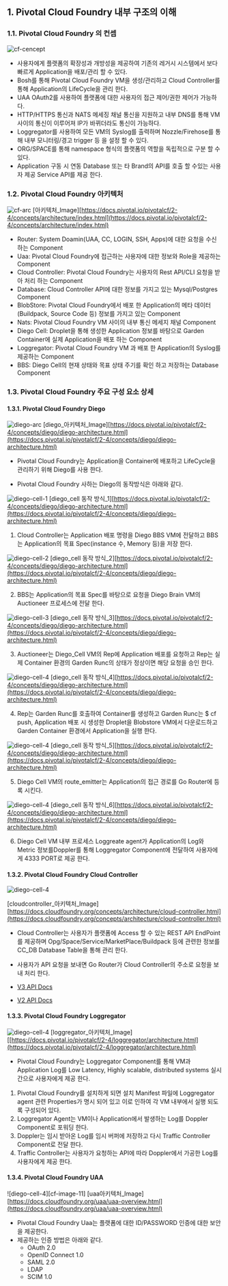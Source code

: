 ## 1. Pivotal Cloud Foundry 내부 구조의 이해

### 1.1. Pivotal Cloud Foundry 의 컨셉
              
![cf-cencept][cf-image-0]

-  사용자에게 플랫폼의 확장성과 개방성을 제공하여 기존의 레거시 시스템에서 보다 빠르게 Application을 배포/관리 할 수 있다.
- Bosh를 통해 Pivotal Cloud Foundry VM을 생성/관리하고 Cloud Controller를 통해 Application의 LifeCycle을 관리 한다.
- UAA OAuth2를 사용하여 플랫폼에 대한 사용자의 접근 제어/권한 제어가 가능하다.
- HTTP/HTTPS 통신과 NATS 메세징 채널 통신을 지원하고 내부 DNS를 통해 VM 사이의 통신이 이루어져 IP가 바뀌더라도  통신이 가능하다.
- Loggregator를 사용하여 모든 VM의 Syslog를 출력하며 Nozzle/Firehose를 통해 내부 모니터링/경고 trigger 등 을 설정 할 수 있다.
- ORG/SPACE를 통해 namespace 형식의 플랫폼의 역할을 독립적으로 구분 할 수 있다.
- Application 구동 시 연동 Database 또는 타 Brand의 API를 호출 할 수있는 사용자 제공 Service API를 제공 한다.

### 1.2. Pivotal Cloud Foundry 아키텍처
              
![cf-arc][cf-image-1]
[아키텍처_Image][https://docs.pivotal.io/pivotalcf/2-4/concepts/architecture/index.html](https://docs.pivotal.io/pivotalcf/2-4/concepts/architecture/index.html)

- Router:  System Doamin(UAA, CC,  LOGIN, SSH, Apps)에 대한 요청을 수신하는 Component
- Uaa: Pivotal Cloud Foundry에 접근하는 사용자에 대한 정보와 Role을 제공하는 Component
- Cloud Controller: Pivotal Cloud Foundry는 사용자의 Rest API/CLI 요청을 받아 처리 하는 Component
- Database: Cloud Controller API에 대한 정보를 가지고 있는 Mysql/Postgres Component
- BlobStore: Pivotal Cloud Foundry에서 배포 한 Application의 메타 데이터(Buildpack, Source Code 등) 정보를 가지고 있는 Component
- Nats:  Pivotal Cloud Foundry VM 사이의 내부 통신 메세지 채널 Component
- Diego Cell: Droplet을 통해 생성한 Application 정보를 바탕으로 Garden Container에 실제 Application을 배포 하는 Component
- Loggregator: Pivotal Cloud Foundry VM 과 배포 한 Application의 Syslog를 제공하는 Component
- BBS: Diego Cell의 현재 상태와 목표 상태 주기를 확인 하고 저장하는 Database Component

### 1.3. Pivotal Cloud Foundry 주요 구성 요소 상세

#### 1.3.1. Pivotal Cloud Foundry Diego

![diego-arc][cf-image-2]
[diego_아키텍처_Image][https://docs.pivotal.io/pivotalcf/2-4/concepts/diego/diego-architecture.html](https://docs.pivotal.io/pivotalcf/2-4/concepts/diego/diego-architecture.html)

- Pivotal Cloud Foundry는 Application을 Container에 배포하고 LifeCycle을 관리하기 위해 Diego를 사용 한다.

- Pivotal Cloud Foundry 사하는 Diego의 동작방식은 아래와 같다.

![diego-cell-1][cf-image-3]
[diego_cell 동작 방식_1][https://docs.pivotal.io/pivotalcf/2-4/concepts/diego/diego-architecture.html](https://docs.pivotal.io/pivotalcf/2-4/concepts/diego/diego-architecture.html)

1. Cloud Controller는 Application 배포 명령을 Diego BBS VM에 전달하고 BBS는 Application의 목표 Spec(instance 수, Memory 등)을 저장 한다.

![diego-cell-2][cf-image-4]
[diego_cell 동작 방식_2][https://docs.pivotal.io/pivotalcf/2-4/concepts/diego/diego-architecture.html](https://docs.pivotal.io/pivotalcf/2-4/concepts/diego/diego-architecture.html)

2. BBS는 Application의 목표 Spec를 바탕으로 요청을 Diego Brain VM의 Auctioneer 프로세스에 전달 한다.

![diego-cell-3][cf-image-5]
[diego_cell 동작 방식_3][https://docs.pivotal.io/pivotalcf/2-4/concepts/diego/diego-architecture.html](https://docs.pivotal.io/pivotalcf/2-4/concepts/diego/diego-architecture.html)

3. Auctioneer는 Diego_Cell VM의 Rep에 Application 배포를 요청하고  Rep는 실제 Container 환경의 Garden Runc의 상태가 정상이면 해당 요청을 승인 한다.

![diego-cell-4][cf-image-6]
[diego_cell 동작 방식_4][https://docs.pivotal.io/pivotalcf/2-4/concepts/diego/diego-architecture.html](https://docs.pivotal.io/pivotalcf/2-4/concepts/diego/diego-architecture.html)

4. Rep는 Garden Runc를 호출하여 Container를 생성하고 Garden Runc는 $ cf push, Application 배포 시 생성한 Droplet을 Blobstore VM에서 다운로드하고 Garden Container 환경에서 Application을 실행 한다.


![diego-cell-4][cf-image-7]
[diego_cell 동작 방식_5][https://docs.pivotal.io/pivotalcf/2-4/concepts/diego/diego-architecture.html](https://docs.pivotal.io/pivotalcf/2-4/concepts/diego/diego-architecture.html)

5. Diego Cell VM의 route_emitter는 Application의 접근 경로를 Go Router에 등록 시킨다.

![diego-cell-4][cf-image-8]
[diego_cell 동작 방식_6][https://docs.pivotal.io/pivotalcf/2-4/concepts/diego/diego-architecture.html](https://docs.pivotal.io/pivotalcf/2-4/concepts/diego/diego-architecture.html)

6. Diego Cell VM 내부 프로세스 Loggreate agent가 Application의 Log와 Metric 정보를Doppler를 통해 Loggregator Component에 전달하여 사용자에게 4333 PORT로 제공 한다.

#### 1.3.2. Pivotal Cloud Foundry Cloud Controller

![diego-cell-4][cf-image-9]

 [cloudcontroller_아키텍처_Image][https://docs.cloudfoundry.org/concepts/architecture/cloud-controller.html](https://docs.cloudfoundry.org/concepts/architecture/cloud-controller.html)
 
 - Cloud Controller는 사용자가 플랫폼에 Access 할 수 있는 REST API EndPoint를 제공하며 Opg/Space/Service/MarketPlace/Buildpack 등에 관련한 정보를 CC_DB Database Table을 통해 관리 한다.
- 사용자가 API 요청을 보내면 Go Router가 Cloud Controller의 주소로 요청을 보내 처리 한다. 

-   [V3 API Docs](http://v3-apidocs.cloudfoundry.org/)
-   [V2 API Docs](http://apidocs.cloudfoundry.org/)
 
#### 1.3.3. Pivotal Cloud Foundry Loggregator

![diego-cell-4][cf-image-10]
[loggregator_아키텍처_Image][[https://docs.pivotal.io/pivotalcf/2-4/loggregator/architecture.html](https://docs.pivotal.io/pivotalcf/2-4/loggregator/architecture.html)

- Pivotal Cloud Foundry는 Loggregator Component를 통해 VM과 Application Log를 Low Latency, Highly scalable, distributed systems 실시간으로 사용자에게 제공 한다.
1. Pivotal Cloud Foundry를 설치하게 되면 설치 Manifest 파일에 Loggregator agent 관련 Properties가 명시 되어 있고 이로 인하여 각 VM 내부에서 실행 되도록 구성되어 있다.
2. Loggregator Agent는 VM이나 Application에서 발생하는 Log를 Doppler Component로 포워딩 한다.
3. Doppler는 임시 받아온 Log를 임시 버퍼에 저장하고 다시 Traffic Controller Component로 전달 한다.
5. Traffic Controller는 사용자가 요청하는 API에 따라 Doppler에서 가공한 Log를 사용자에게 제공 한다.

#### 1.3.4. Pivotal Cloud Foundry UAA

![diego-cell-4][cf-image-11]
[uaa아키텍처_Image][https://docs.cloudfoundry.org/uaa/uaa-overview.html](https://docs.cloudfoundry.org/uaa/uaa-overview.html)

- Pivotal Cloud Foundry Uaa는 플랫폼에 대한 ID/PASSWORD 인증에 대한 보안을 제공한다.
- 제공하는 인증 방법은 아래와 같다.
	- OAuth 2.0
	- OpenID Connect 1.0
	- SAML 2.0
	- LDAP
	- SCIM 1.0



[cf-image-0]:./images/cfimage-0.png
[cf-image-1]:./images/cfimage-1.png
[cf-image-2]:./images/cfimage-2.png
[cf-image-3]:./images/cfimage-3.png
[cf-image-4]:./images/cfimage-4.png
[cf-image-5]:./images/cfimage-5.png
[cf-image-6]:./images/cfimage-6.png
[cf-image-7]:./images/cfimage-7.png
[cf-image-8]:./images/cfimage-8.png
[cf-image-9]:./images/cfimage-9.png
[cf-image-10]:./images/cfimage-10.png
[cf-image-10]:./images/cfimage-11.png
